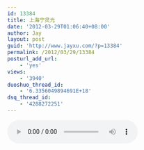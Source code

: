 ```yaml
---
id: 13384
title: 上海宁灵光
date: '2012-03-29T01:06:40+08:00'
author: Jay
layout: post
guid: 'http://www.jayxu.com/?p=13384'
permalink: /2012/03/29/13384
posturl_add_url:
    - 'yes'
views:
    - '3940'
duoshuo_thread_id:
    - '6.3356049894691E+18'
dsq_thread_id:
    - '4288272251'
---
```


<audio controls="controls">
  <source src="/music/上海宁灵光.mp3" type="audio/mpeg" />
  你的浏览器不支持HTML 5，换Firefox，Chrome或者Safari吧
</audio>